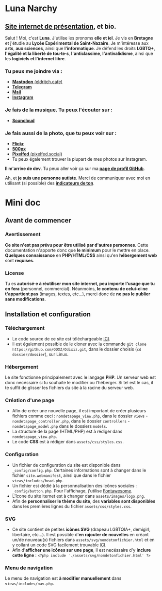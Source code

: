# Luna Narchy
## [Site internet de présentation](https://harmony.inakaz.fr/), et bio.

Salut ! Moi, c'est **Luna**. J'utilise les pronoms **elle et iel**. Je vis en **Bretagne** et j'étudie au **Lycée Expérimental de Saint-Nazaire**.
Je m'intéresse aux **arts**, **aux sciences**, ainsi que **l'informatique**.
Je défend les droits **LGBTQ+**, **l'égalité et la liberté de tou·te·s**, **l'anticlassime**, **l'antivalidisme**, ainsi que les **logiciels et l'internet libre**.

### Tu peux me joindre via : 

* [**Mastodon** (eldritch.cafe)](https://todon.eu/@chasociale) 
* [**Telegram**](https://t.me/odixiz)
* [**Mail**](mailto:luna-thom@riseup.net) 
* [**Instagram**](https://instagram.com/lunanarch)

### Je fais de la musique. Tu peux l'écouter sur : 

* [**Souncloud**](https://soundcloud.com/lchl)

### Je fais aussi de la photo, que tu peux voir sur :

* [**Flickr**](https://www.flickr.com/people/194672187@N07/)
* [**500px**](https://500px.com/p/lunanarch)
* [**Pixelfed** (pixelfed.social)](https://pixelfed.social/lunanarch)
* Tu peux également trouver la plupart de mes photos sur Instagram.

**Il m'arrive de dev**. Tu peux aller voir ça sur ma [**page de profil GitHub**](https://github.com/Lunanarch).

Ah, et **je suis une personne autiste**. Merci de communiquer avec moi en utilisant (si possible) des [**indicateurs de ton**](https://toneindicators.carrd.co).

# Mini doc

## Avant de commencer
### Avertissement

**Ce site n'est pas prévu pour être utilisé par d'autres personnes**. Cette documentation n'apporte donc que **le minimum** pour le mettre en place. **Quelques connaissance** en **PHP/HTML/CSS** ainsi qu'en **hébergement web** sont **requises**.

### License

Tu es **autorisé·e à réutiliser mon site internet, peu importe l'usage que tu en fera** (personnel, commercial). Néanmoins, **le contenu de celui-ci ne t'appartient pas** (images, textes, etc...), merci donc de **ne pas le publier sans modifications**.

## Installation et configuration
### Téléchargement

* Le code source de ce site est téléchargeable [ICI](https://github.com/ODXZ/Odixiz/archive/refs/heads/main.zip).
* Il est également possible de le cloner avec la commande ```git clone https://github.com/ODXZ/Odixiz.git```, dans le dossier choisis (```cd dossier/dossier```), sur Linux.

### Hébergement

Le site fonctionne principalement avec le langage **PHP**. Un serveur web est donc necéssaire si tu souhaite le modifier ou l'héberger. 
Si tel est le cas, il te suffit de glisser les fichiers du site à la racine du serveur web.

### Création d'une page

* Afin de créer une nouvelle page, il est important de créer plusieurs fichiers comme ceci : ```nomdetapage_view.php```, dans le dossier ```views``` - ```nomdetapage_controller.php```, dans le dossier ```controllers``` - ```nomdetapage_model.php``` dans le dossiers ```models```. 
* La structure de la page (HTML/PHP) est à rédiger dans ```nomdetapage_view.php```. 
* Le code **CSS** est à rédiger dans ```assets/css/styles.css```.

### Configuration 

* Un fichier de configuration du site est disponible dans ```_config/config.php```. Certaines informations sont à changer dans le fichier ```site.webmanifest```, ainsi que dans le fichier ```views/includes/head.php```.
* Un fichier est dédié à la personnalisation des icônes sociales : ```_config/button.php```. Pour l'affichage, j'utilise [Fontawesome](https://fontawesome.com).
* L'îcone du site iternet est à changer dans ```assets/images/logo.png```.
* Afin de **personnaliser le thème du site**, des **variables sont disponibles** dans les premières lignes du fichier ```assets/css/styles.css```.

### SVG

* Ce site contient de petites **icônes SVG** (drapeau LGBTQIA+, demigirl, libertaire, etc...). Il est possible d'**en rajouter de nouvelles** en créant un/de nouveau(x) fichiers dans ```assets/svg/nomdetonfichier.html``` et en y collant un code SVG facilement trouvable [ICI](https://commons.wikimedia.org/wiki/Main_Page).
* Afin d'**afficher une icônes sur une page**, il est necéssaire d'y **inclure cette ligne** : ```<?php include './assets/svg/nomdetonfichier.html' ?>```

### Menu de navigation

Le menu de navigation est **à modifier manuellement** dans ```views/includes/nav.php```. 
